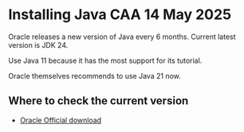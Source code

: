 # Installing Java CAA 14 May 2025

Oracle releases a new version of Java every 6 months. Current latest version is JDK 24.

Use Java 11 because it has the most support for its tutorial.

Oracle themselves recommends to use Java 21 now.

## Where to check the current version

- [Oracle Official download](https://www.oracle.com/sg/java/technologies/downloads/)

